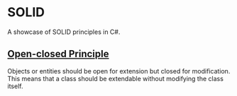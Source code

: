 # SOLID
A showcase of SOLID principles in C#.

## [Open-closed Principle](https://github.com/StevenGarberg/SOLID/tree/main/SOLID.OCP)

Objects or entities should be open for extension but closed for modification. This means that a class should be extendable without modifying the class itself.
